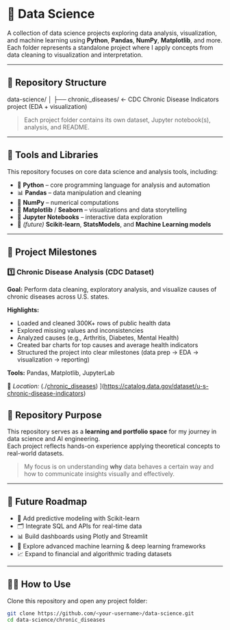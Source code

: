 # 🧠 Data Science

A collection of data science projects exploring data analysis, visualization, and machine learning using **Python**, **Pandas**, **NumPy**, **Matplotlib**, and more.  
Each folder represents a standalone project where I apply concepts from data cleaning to visualization and interpretation.

---

## 📂 Repository Structure

data-science/
│
├── chronic_diseases/ ← CDC Chronic Disease Indicators project (EDA + visualization)


> Each project folder contains its own dataset, Jupyter notebook(s), analysis, and README.

---

## 🧰 Tools and Libraries

This repository focuses on core data science and analysis tools, including:

- 🐍 **Python** – core programming language for analysis and automation  
- 📊 **Pandas** – data manipulation and cleaning  
- 🔢 **NumPy** – numerical computations  
- 🎨 **Matplotlib** / **Seaborn** – visualizations and data storytelling  
- 🧮 **Jupyter Notebooks** – interactive data exploration  
- 🤖 *(future)* **Scikit-learn**, **StatsModels**, and **Machine Learning models**

---

## 🧩 Project Milestones

### 1️⃣ Chronic Disease Analysis (CDC Dataset)
**Goal:** Perform data cleaning, exploratory analysis, and visualize causes of chronic diseases across U.S. states.

**Highlights:**
- Loaded and cleaned 300K+ rows of public health data  
- Explored missing values and inconsistencies  
- Analyzed causes (e.g., Arthritis, Diabetes, Mental Health)  
- Created bar charts for top causes and average health indicators  
- Structured the project into clear milestones (data prep → EDA → visualization → reporting)

**Tools:** Pandas, Matplotlib, JupyterLab

📍 *Location:* (./[chronic_diseases](https://catalog.data.gov/dataset/u-s-chronic-disease-indicators))
](https://catalog.data.gov/dataset/u-s-chronic-disease-indicators)


## 🎯 Repository Purpose

This repository serves as a **learning and portfolio space** for my journey in data science and AI engineering.  
Each project reflects hands-on experience applying theoretical concepts to real-world datasets.

> My focus is on understanding **why** data behaves a certain way and how to communicate insights visually and effectively.

---

## 🚀 Future Roadmap

- 🧮 Add predictive modeling with Scikit-learn  
- 🗂️ Integrate SQL and APIs for real-time data  
- 📊 Build dashboards using Plotly and Streamlit  
- 🤖 Explore advanced machine learning & deep learning frameworks  
- 📈 Expand to financial and algorithmic trading datasets  

---

## 🧑‍💻 How to Use

Clone this repository and open any project folder:

```bash
git clone https://github.com/<your-username>/data-science.git
cd data-science/chronic_diseases



